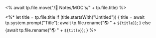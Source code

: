 <% await tp.file.move("/🌿 Notes/MOC's/" + tp.file.title) %>

<%*
  let title = tp.file.title
  if (title.startsWith("Untitled")) {
    title = await tp.system.prompt("Title");
    await tp.file.rename("🌎 " + `${title}`);
  } else {await tp.file.rename("🌎 " + `${title}`);
  }
%>